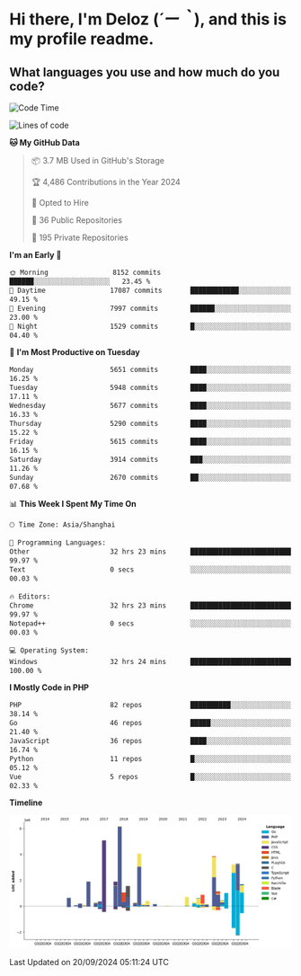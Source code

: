 # **Hi there, I'm Deloz (*´ー｀*), and this is my profile readme.**

## **What languages you use and how much do you code?**

<!--START_SECTION:waka-->
![Code Time](http://img.shields.io/badge/Code%20Time-4%2C676%20hrs%2036%20mins-blue)

![Lines of code](https://img.shields.io/badge/From%20Hello%20World%20I%27ve%20Written-41.7%20million%20lines%20of%20code-blue)

**🐱 My GitHub Data** 

> 📦 3.7 MB Used in GitHub's Storage 
 > 
> 🏆 4,486 Contributions in the Year 2024
 > 
> 💼 Opted to Hire
 > 
> 📜 36 Public Repositories 
 > 
> 🔑 195 Private Repositories 
 > 
**I'm an Early 🐤** 

```text
🌞 Morning                8152 commits        ██████░░░░░░░░░░░░░░░░░░░   23.45 % 
🌆 Daytime                17087 commits       ████████████░░░░░░░░░░░░░   49.15 % 
🌃 Evening                7997 commits        ██████░░░░░░░░░░░░░░░░░░░   23.00 % 
🌙 Night                  1529 commits        █░░░░░░░░░░░░░░░░░░░░░░░░   04.40 % 
```
📅 **I'm Most Productive on Tuesday** 

```text
Monday                   5651 commits        ████░░░░░░░░░░░░░░░░░░░░░   16.25 % 
Tuesday                  5948 commits        ████░░░░░░░░░░░░░░░░░░░░░   17.11 % 
Wednesday                5677 commits        ████░░░░░░░░░░░░░░░░░░░░░   16.33 % 
Thursday                 5290 commits        ████░░░░░░░░░░░░░░░░░░░░░   15.22 % 
Friday                   5615 commits        ████░░░░░░░░░░░░░░░░░░░░░   16.15 % 
Saturday                 3914 commits        ███░░░░░░░░░░░░░░░░░░░░░░   11.26 % 
Sunday                   2670 commits        ██░░░░░░░░░░░░░░░░░░░░░░░   07.68 % 
```


📊 **This Week I Spent My Time On** 

```text
🕑︎ Time Zone: Asia/Shanghai

💬 Programming Languages: 
Other                    32 hrs 23 mins      █████████████████████████   99.97 % 
Text                     0 secs              ░░░░░░░░░░░░░░░░░░░░░░░░░   00.03 % 

🔥 Editors: 
Chrome                   32 hrs 23 mins      █████████████████████████   99.97 % 
Notepad++                0 secs              ░░░░░░░░░░░░░░░░░░░░░░░░░   00.03 % 

💻 Operating System: 
Windows                  32 hrs 24 mins      █████████████████████████   100.00 % 
```

**I Mostly Code in PHP** 

```text
PHP                      82 repos            ██████████░░░░░░░░░░░░░░░   38.14 % 
Go                       46 repos            █████░░░░░░░░░░░░░░░░░░░░   21.40 % 
JavaScript               36 repos            ████░░░░░░░░░░░░░░░░░░░░░   16.74 % 
Python                   11 repos            █░░░░░░░░░░░░░░░░░░░░░░░░   05.12 % 
Vue                      5 repos             █░░░░░░░░░░░░░░░░░░░░░░░░   02.33 % 
```



**Timeline**

![Lines of Code chart](https://raw.githubusercontent.com/deloz/deloz/main/assets/bar_graph.png)


 Last Updated on 20/09/2024 05:11:24 UTC
<!--END_SECTION:waka-->
